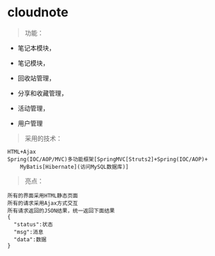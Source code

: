 # cloudnote
> 功能：

- 笔记本模块，

- 笔记模块，

- 回收站管理，

- 分享和收藏管理，

- 活动管理，

- 用户管理

>  采用的技术：

	HTML+Ajax
	Spring(IOC/AOP/MVC)多功能框架[SpringMVC[Struts2]+Spring(IOC/AOP)+
		MyBatis[Hibernate](访问MySQL数据库)]


>  亮点：

    所有的界面采用HTML静态页面
    所有的请求采用Ajax方式交互
    所有请求返回的JSON结果，统一返回下面结果
    {
      "status":状态
      "msg":消息
      "data":数据
    }